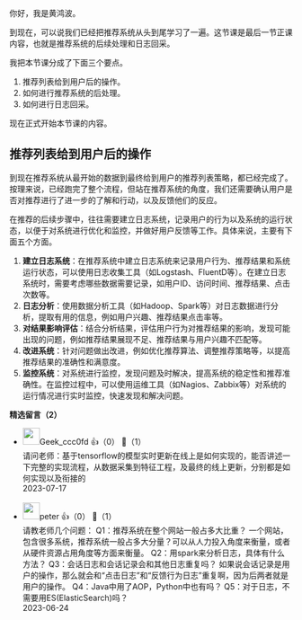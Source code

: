 你好，我是黄鸿波。

到现在，可以说我们已经把推荐系统从头到尾学习了一遍。这节课是最后一节正课内容，也就是推荐系统的后续处理和日志回采。

我把本节课分成了下面三个要点。

1. 推荐列表给到用户后的操作。
2. 如何进行推荐系统的后处理。
3. 如何进行日志回采。

现在正式开始本节课的内容。

## 推荐列表给到用户后的操作

到现在推荐系统从最开始的数据到最终给到用户的推荐列表策略，都已经完成了。按理来说，已经跑完了整个流程，但站在推荐系统的角度，我们还需要确认用户是否对推荐进行了进一步的了解和行动，以及反馈他们的反应。

在推荐的后续步骤中，往往需要建立日志系统，记录用户的行为以及系统的运行状态，以便于对系统进行优化和监控，并做好用户反馈等工作。具体来说，主要有下面五个方面。

1. **建立日志系统**：在推荐系统中建立日志系统来记录用户行为、推荐结果和系统运行状态，可以使用日志收集工具（如Logstash、FluentD等）。在建立日志系统时，需要考虑哪些数据需要记录，如用户ID、访问时间、推荐结果、点击次数等。
2. **日志分析**：使用数据分析工具（如Hadoop、Spark等）对日志数据进行分析，提取有用的信息，例如用户兴趣、推荐结果点击率等。
3. **对结果影响评估**：结合分析结果，评估用户行为对推荐结果的影响，发现可能出现的问题，例如推荐结果展现不足、推荐结果与用户兴趣不匹配等。
4. **改进系统**：针对问题做出改进，例如优化推荐算法、调整推荐策略等，以提高推荐结果的准确性和满意度。
5. **监控系统**：对系统进行监控，发现问题及时解决，提高系统的稳定性和推荐准确性。在监控过程中，可以使用运维工具（如Nagios、Zabbix等）对系统的运行情况进行实时监控，快速发现和解决问题。
<div><strong>精选留言（2）</strong></div><ul>
<li><img src="https://thirdwx.qlogo.cn/mmopen/vi_32/EaBxhibOicZe9L7z2icbU4W462l543drFWYqibqczTicj4Msyb2g9pDSGmFTiafW9jibwib7jG6hpAdPMcCowdCiaxHaOdA/132" width="30px"><span>Geek_ccc0fd</span> 👍（0） 💬（1）<div>请问老师：基于tensorflow的模型实时更新在线上是如何实现的，能否讲述一下完整的实现流程，从数据采集到特征工程，及最终的线上更新，分别都是如何实现以及衔接的</div>2023-07-17</li><br/><li><img src="https://static001.geekbang.org/account/avatar/00/10/25/87/f3a69d1b.jpg" width="30px"><span>peter</span> 👍（0） 💬（1）<div>请教老师几个问题：
Q1：推荐系统在整个网站一般占多大比重？
一个网站，包含很多系统，推荐系统一般占多大分量？可以从人力投入角度来衡量，或者从硬件资源占用角度等方面来衡量。 
Q2：用spark来分析日志，具体有什么方法？
Q3：会话日志和会话记录会和其他日志重复吗？
如果说会话记录是用户的操作，那么就会和“点击日志”和“反馈行为日志”重复啊，因为后两者就是用户的操作。
Q4：Java中用了AOP，Python中也有吗？
Q5：对于日志，不需要用ES(ElasticSearch)吗？</div>2023-06-24</li><br/>
</ul>
